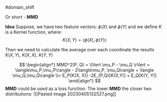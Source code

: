#domain_shift 

Or short - **MMD**

**Idea**
Suppose, we have two feature vectors: $\phi(X)$ and $\phi(Y)$ and we define $K$ is a Kernel function, where: 
$$
K(X,Y) = \langle\phi(X), \phi(Y) \rangle
$$

Then we need to calculate the average over each coordinate the results $K(X,Y)$, $K(X,X)$, $K(Y,Y)$

$$
\begin{align*}
MMD^2(P, Q) = \lVert \mu_P - \mu_Q \rVert = \langle\mu_P,\mu_P\rangle - 2\langle\mu_P, \mu_Q\rangle + \langle \mu_Q,\mu_Q\rangle \\= E_P[K(X, X)] -2E_{P,Q}[K(X,Y)] + E_Q[K(Y, Y)]
\end{align*}
$$
**MMD** could be used as a loss function. The lower **MMD** the closer two distributions:
![[Pasted image 20230405132527.png]]